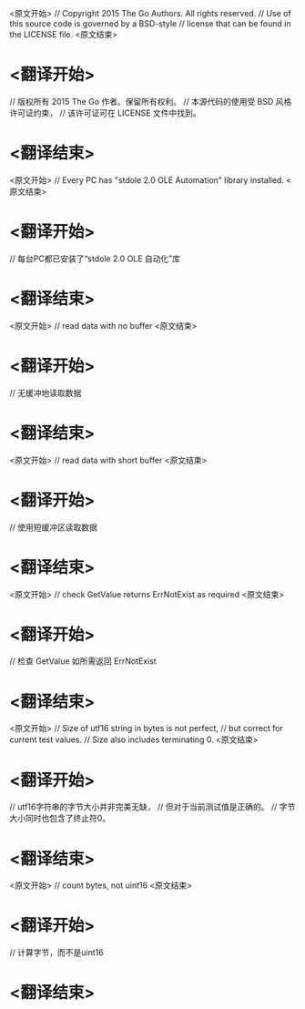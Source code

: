 
<原文开始>
// Copyright 2015 The Go Authors. All rights reserved.
// Use of this source code is governed by a BSD-style
// license that can be found in the LICENSE file.
<原文结束>

# <翻译开始>
// 版权所有 2015 The Go 作者。保留所有权利。
// 本源代码的使用受 BSD 风格许可证约束，
// 该许可证可在 LICENSE 文件中找到。
# <翻译结束>


<原文开始>
// Every PC has "stdole 2.0 OLE Automation" library installed.
<原文结束>

# <翻译开始>
// 每台PC都已安装了“stdole 2.0 OLE 自动化”库
# <翻译结束>


<原文开始>
// read data with no buffer
<原文结束>

# <翻译开始>
// 无缓冲地读取数据
# <翻译结束>


<原文开始>
// read data with short buffer
<原文结束>

# <翻译开始>
// 使用短缓冲区读取数据
# <翻译结束>


<原文开始>
// check GetValue returns ErrNotExist as required
<原文结束>

# <翻译开始>
// 检查 GetValue 如所需返回 ErrNotExist
# <翻译结束>


<原文开始>
				// Size of utf16 string in bytes is not perfect,
				// but correct for current test values.
				// Size also includes terminating 0.
<原文结束>

# <翻译开始>
// utf16字符串的字节大小并非完美无缺，
// 但对于当前测试值是正确的。
// 字节大小同时也包含了终止符0。
# <翻译结束>


<原文开始>
// count bytes, not uint16
<原文结束>

# <翻译开始>
// 计算字节，而不是uint16
# <翻译结束>

